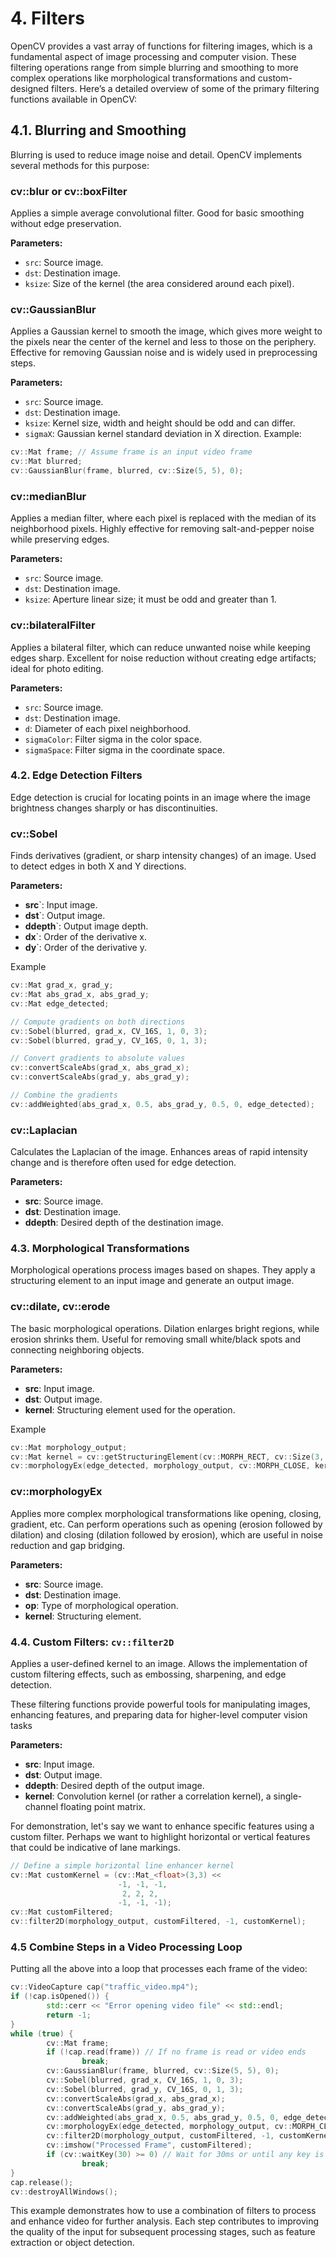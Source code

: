# 4. Filters
OpenCV provides a vast array of functions for filtering images, which is a fundamental aspect of image processing and computer vision. These filtering operations range from simple blurring and smoothing to more complex operations like morphological transformations and custom-designed filters. Here’s a detailed overview of some of the primary filtering functions available in OpenCV:
## 4.1. Blurring and Smoothing
Blurring is used to reduce image noise and detail. OpenCV implements several methods for this purpose:

### cv::blur or cv::boxFilter
Applies a simple average convolutional filter. Good for basic smoothing without edge preservation.

**Parameters:**
* `src`: Source image.
* `dst`: Destination image.
* `ksize`: Size of the kernel (the area considered around each pixel).

### cv::GaussianBlur
Applies a Gaussian kernel to smooth the image, which gives more weight to the pixels near the center of the kernel and less to those on the periphery.
Effective for removing Gaussian noise and is widely used in preprocessing steps.

**Parameters:**
* `src`: Source image.
* `dst`: Destination image.
* `ksize`: Kernel size, width and height should be odd and can differ.
* `sigmaX`: Gaussian kernel standard deviation in X direction.
Example:
```cpp
cv::Mat frame; // Assume frame is an input video frame
cv::Mat blurred;
cv::GaussianBlur(frame, blurred, cv::Size(5, 5), 0);
```

### cv::medianBlur
Applies a median filter, where each pixel is replaced with the median of its neighborhood pixels. Highly effective for removing salt-and-pepper noise while
preserving edges.

**Parameters:**
* `src`: Source image.
* `dst`: Destination image.
* `ksize`: Aperture linear size; it must be odd and greater than 1.

### cv::bilateralFilter
Applies a bilateral filter, which can reduce unwanted noise while keeping edges sharp. Excellent for noise reduction without creating edge artifacts; ideal
for photo editing.

**Parameters:**
* `src`: Source image.
* `dst`: Destination image.
* `d`: Diameter of each pixel neighborhood.
* `sigmaColor`: Filter sigma in the color space.
* `sigmaSpace`: Filter sigma in the coordinate space.

### 4.2. Edge Detection Filters
Edge detection is crucial for locating points in an image where the image brightness changes sharply or has discontinuities.

### cv::Sobel
Finds derivatives (gradient, or sharp intensity changes) of an image. Used to detect edges in both X and Y directions.

**Parameters:**
* **src**`: Input image.
* **dst**`: Output image.
* **ddepth**`: Output image depth.
* **dx**`: Order of the derivative x.
* **dy**`: Order of the derivative y.

Example
```cpp
cv::Mat grad_x, grad_y;
cv::Mat abs_grad_x, abs_grad_y;
cv::Mat edge_detected;

// Compute gradients on both directions
cv::Sobel(blurred, grad_x, CV_16S, 1, 0, 3);
cv::Sobel(blurred, grad_y, CV_16S, 0, 1, 3);

// Convert gradients to absolute values
cv::convertScaleAbs(grad_x, abs_grad_x);
cv::convertScaleAbs(grad_y, abs_grad_y);

// Combine the gradients
cv::addWeighted(abs_grad_x, 0.5, abs_grad_y, 0.5, 0, edge_detected);
```

### cv::Laplacian
Calculates the Laplacian of the image. Enhances areas of rapid intensity change and is therefore often used for edge detection.

**Parameters:**
* **src**: Source image.
* **dst**: Destination image.
* **ddepth**: Desired depth of the destination image.

### 4.3. Morphological Transformations
Morphological operations process images based on shapes. They apply a structuring element to an input image and generate an output image.

### cv::dilate, cv::erode
The basic morphological operations. Dilation enlarges bright regions, while erosion shrinks them. Useful for removing small white/black spots and
connecting neighboring objects.

**Parameters:**
* **src**: Input image.
* **dst**: Output image.
* **kernel**: Structuring element used for the operation.

Example
```cpp
cv::Mat morphology_output;
cv::Mat kernel = cv::getStructuringElement(cv::MORPH_RECT, cv::Size(3, 3));
cv::morphologyEx(edge_detected, morphology_output, cv::MORPH_CLOSE, kernel);
```

### cv::morphologyEx
Applies more complex morphological transformations like opening, closing, gradient, etc. Can perform operations such as opening (erosion followed by dilation) and closing (dilation followed by erosion), which are useful in noise reduction and gap bridging.

**Parameters:**
* **src**: Source image.
* **dst**: Destination image.
* **op**: Type of morphological operation.
* **kernel**: Structuring element.

### 4.4. Custom Filters: `cv::filter2D`
Applies a user-defined kernel to an image. Allows the implementation of custom filtering effects, such as embossing, sharpening, and edge detection.

These filtering functions provide powerful tools for manipulating images, enhancing features, and preparing data for higher-level computer vision tasks

**Parameters:**
* **src**: Input image.
* **dst**: Output image.
* **ddepth**: Desired depth of the output image.
* **kernel**: Convolution kernel (or rather a correlation kernel), a single-channel floating point matrix.

For demonstration, let's say we want to enhance specific features using a custom filter. Perhaps we want to highlight horizontal or vertical features that
could be indicative of lane markings.

```cpp
// Define a simple horizontal line enhancer kernel
cv::Mat customKernel = (cv::Mat_<float>(3,3) <<
                        -1, -1, -1,
                         2, 2, 2,
                        -1, -1, -1);
cv::Mat customFiltered;
cv::filter2D(morphology_output, customFiltered, -1, customKernel);
```
### 4.5 Combine Steps in a Video Processing Loop
Putting all the above into a loop that processes each frame of the video:
```cpp
cv::VideoCapture cap("traffic_video.mp4");
if (!cap.isOpened()) {
        std::cerr << "Error opening video file" << std::endl;
        return -1;
}
while (true) {
        cv::Mat frame;
        if (!cap.read(frame)) // If no frame is read or video ends
                break;
        cv::GaussianBlur(frame, blurred, cv::Size(5, 5), 0);
        cv::Sobel(blurred, grad_x, CV_16S, 1, 0, 3);
        cv::Sobel(blurred, grad_y, CV_16S, 0, 1, 3);
        cv::convertScaleAbs(grad_x, abs_grad_x);
        cv::convertScaleAbs(grad_y, abs_grad_y);
        cv::addWeighted(abs_grad_x, 0.5, abs_grad_y, 0.5, 0, edge_detected);
        cv::morphologyEx(edge_detected, morphology_output, cv::MORPH_CLOSE, kernel);
        cv::filter2D(morphology_output, customFiltered, -1, customKernel);
        cv::imshow("Processed Frame", customFiltered);
        if (cv::waitKey(30) >= 0) // Wait for 30ms or until any key is pressed
                break;
}
cap.release();
cv::destroyAllWindows();
```

This example demonstrates how to use a combination of filters to process and enhance video for further analysis. Each step contributes to improving the quality of the input for subsequent processing stages, such as feature extraction or object detection.